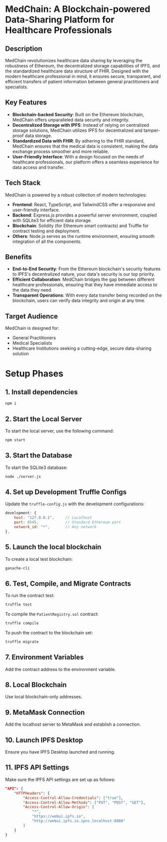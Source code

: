 
# MedChain: A Blockchain-powered Data-Sharing Platform for Healthcare Professionals

## Description

MedChain revolutionizes healthcare data sharing by leveraging the robustness of Ethereum, the decentralized storage capabilities of IPFS, and the standardized healthcare data structure of FHIR. Designed with the modern healthcare professional in mind, it ensures secure, transparent, and efficient transfers of patient information between general practitioners and specialists. 

## Key Features

- **Blockchain-backed Security**: Built on the Ethereum blockchain, MedChain offers unparalleled data security and integrity.
- **Decentralized Storage with IPFS**: Instead of relying on centralized storage solutions, MedChain utilizes IPFS for decentralized and tamper-proof data storage.
- **Standardized Data with FHIR**: By adhering to the FHIR standard, MedChain ensures that the medical data is consistent, making the data exchange process smoother and more reliable.
- **User-Friendly Interface**: With a design focused on the needs of healthcare professionals, our platform offers a seamless experience for data access and transfer.

## Tech Stack

MedChain is powered by a robust collection of modern technologies:
- **Frontend**: React, TypeScript, and TailwindCSS offer a responsive and user-friendly interface.
- **Backend**: Express.js provides a powerful server environment, coupled with SQLite3 for efficient data storage.
- **Blockchain**: Solidity (for Ethereum smart contracts) and Truffle for contract testing and deployment.
- **Others**: Node.js serves as the runtime environment, ensuring smooth integration of all the components.

## Benefits

- **End-to-End Security**: From the Ethereum blockchain's security features to IPFS's decentralized nature, your data's security is our top priority.
- **Efficient Collaboration**: MedChain bridges the gap between different healthcare professionals, ensuring that they have immediate access to the data they need.
- **Transparent Operations**: With every data transfer being recorded on the blockchain, users can verify data integrity and origin at any time.

## Target Audience

MedChain is designed for:
- General Practitioners
- Medical Specialists
- Healthcare Institutions seeking a cutting-edge, secure data-sharing solution


# Setup Phases

## 1. Install dependencies

```bash
npm i
```

## 2. Start the Local Server

To start the local server, use the following command:

```bash
npm start
```

## 3. Start the Database

To start the SQLite3 database:

```bash
node ./server.js
```

## 4. Set up Development Truffle Configs

Update the `truffle-config.js` with the development configurations:

```javascript
development: {
    host: "127.0.0.1",     // Localhost
    port: 8545,            // Standard Ethereum port
    network_id: "*",       // Any network
},
```
## 5. Launch the local blockchain

To create a local test blockchain:

```bash
ganache-cli
```

## 6. Test, Compile, and Migrate Contracts

To run the contract test:

```bash
truffle test
```

To compile the `PatientRegistry.sol` contract:

```bash
truffle compile
```

To push the contract to the blockchain set:

```bash
truffle migrate
```

## 7. Environment Variables

Add the contract address to the environment variable.

## 8. Local Blockchain

Use local blockchain-only addresses.

## 9. MetaMask Connection

Add the localhost server to MetaMask and establish a connection.

## 10. Launch IPFS Desktop

Ensure you have IPFS Desktop launched and running.

## 11. IPFS API Settings

Make sure the IPFS API settings are set up as follows:

```json
"API": {
    "HTTPHeaders": {
        "Access-Control-Allow-Credentials": ["true"],
        "Access-Control-Allow-Methods": ["PUT", "POST", "GET"],
        "Access-Control-Allow-Origin": [
            "*",
            "https://webui.ipfs.io",
            "http://webui.ipfs.io.ipns.localhost:8080"
        ]
    }
}
```

